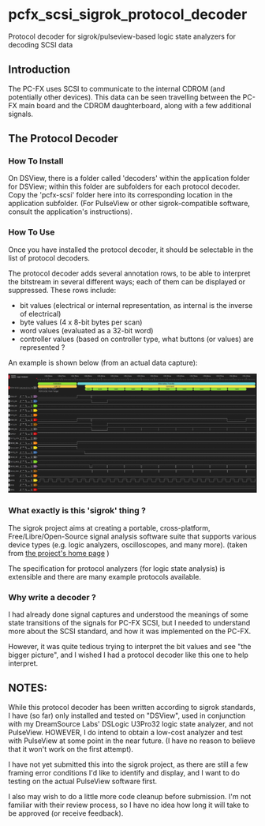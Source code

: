 # pcfx_scsi_sigrok_protocol_decoder
Protocol decoder for sigrok/pulseview-based logic state analyzers for decoding SCSI data

## Introduction

The PC-FX uses SCSI to communicate to the internal CDROM (and potentially other devices).
This data can be seen travelling between the PC-FX main board and the CDROM daughterboard,
along with a few additional signals.

## The Protocol Decoder

### How To Install

On DSView, there is a folder called 'decoders' within the application folder for DSView; within this
folder are subfolders for each protocol decoder. Copy the 'pcfx-scsi' folder here into its corresponding
location in the application subfolder.  (For PulseView or other sigrok-compatible software, consult the
application's instructions).

### How To Use

Once you have installed the protocol decoder, it should be selectable in the list of protocol decoders.

The protocol decoder adds several annotation rows, to be able to interpret the bitstream in several
different ways; each of them can be displayed or suppressed.  These rows include:
 - bit values (electrical or internal representation, as internal is the inverse of electrical)
 - byte values (4 x 8-bit bytes per scan)
 - word values (evaluated as a 32-bit word)
 - controller values (based on controller type, what buttons (or values) are represented ?

An example is shown below (from an actual data capture):

![Multitap](img/PCFX_SCSI.JPG)

### What exactly is this 'sigrok' thing ?

The sigrok project aims at creating a portable, cross-platform, Free/Libre/Open-Source signal analysis software suite that supports
various device types (e.g. logic analyzers, oscilloscopes, and many more).
(taken from [the project's home page](https://sigrok.org/wiki/Main_Page) )

The specification for protocol analyzers (for logic state analysis) is extensible and there are many
example protocols available.


### Why write a decoder ?

I had already done signal captures and understood the meanings of some state transitions of the signals for PC-FX SCSI,
but I needed to understand more about the SCSI standard, and how it was implemented on the PC-FX.

However, it was quite tedious trying to interpret the bit values and see "the bigger picture", and I wished I had a
protocol decoder like this one to help interpret.



## NOTES:

While this protocol decoder has been written according to sigrok standards, I have (so far) only
installed and tested on "DSView", used in conjunction with my DreamSource Labs' DSLogic U3Pro32
logic state analyzer, and not PulseView.  HOWEVER, I do intend to obtain a low-cost analyzer and
test with PulseView at some point in the near future.  (I have no reason to believe that it won't
work on the first attempt).

I have not yet submitted this into the sigrok project, as there are still a few framing error
conditions I'd like to identify and display, and I want to do testing on the actual PulseView
software first.

I also may wish to do a little more code cleanup before submission.  I'm not familiar with their
review process, so I have no idea how long it will take to be approved (or receive feedback).

